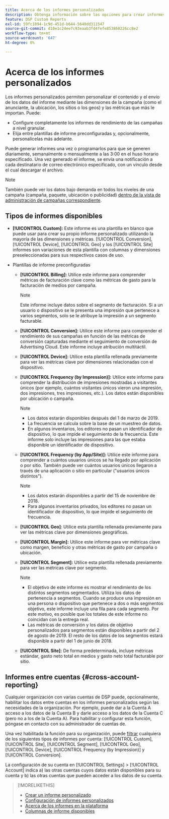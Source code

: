 ```yaml
---
title: Acerca de los informes personalizados
description: Obtenga información sobre las opciones para crear informes personalizados manualmente o mediante plantillas de informe preconfiguradas.
feature: DSP Custom Reports
exl-id: 59fc1894-1c9d-451d-b644-5640dd311547
source-git-commit: d10e1c24ee7c93eaab3fd4fefe853860226cc8e2
workflow-type: tm+mt
source-wordcount: '647'
ht-degree: 0%

---
```


# Acerca de los informes personalizados

Los informes personalizados permiten personalizar el contenido y el envío de los datos del informe mediante las dimensiones de la campaña (como el anunciante, la ubicación, los sitios o los geos) y las métricas que más le importan. Puede:

* Configure completamente los informes de rendimiento de las campañas a nivel granular.
* Elija entre plantillas de informe preconfiguradas y, opcionalmente, personalícelas más adelante.

Puede generar informes una vez o programarlos para que se generen diariamente, semanalmente o mensualmente a las 3:00 en el huso horario especificado. Una vez generado el informe, se envía una notificación a cada destinatario de correo electrónico especificado, con un vínculo desde el cual descargar el archivo.

>[!NOTE]
>
>También puede ver los datos bajo demanda en todos los niveles de una campaña (campaña, paquete, ubicación o publicidad) [dentro de la vista de administración de campañas correspondiente](/help/dsp/campaign-management/reports/campaign-reports-about.md).

## Tipos de informes disponibles

* **[!UICONTROL Custom]:** Este informe es una plantilla en blanco que puede usar para crear su propio informe personalizado utilizando la mayoría de las dimensiones y métricas. [!UICONTROL Conversion],  [!UICONTROL Device],  [!UICONTROL Geo] y los  [!UICONTROL Site] informes son variaciones de esta plantilla con columnas y dimensiones preseleccionadas para sus respectivos casos de uso.

* Plantillas de informe preconfiguradas

   * **[!UICONTROL Billing]:** Utilice este informe para comprender métricas de facturación clave como las métricas de gasto para la facturación de medios por campaña.

      >[!NOTE]
      >
      >Este informe incluye datos sobre el segmento de facturación. Si a un usuario o dispositivo se le presenta una impresión que pertenece a varios segmentos, solo se le atribuye la impresión a un segmento facturable.

   * **[!UICONTROL Conversion]:** Utilice este informe para comprender el rendimiento de sus campañas en función de las métricas de conversión capturadas mediante el seguimiento de conversión de Advertising Cloud. Este informe incluye atribución multitáctil.

   * **[!UICONTROL Device]:** Utilice esta plantilla rellenada previamente para ver las métricas clave por dimensiones relacionadas con el dispositivo.

   * **[!UICONTROL Frequency (by Impression)]:** Utilice este informe para comprender la distribución de impresiones mostradas a visitantes únicos (por ejemplo, cuántos visitantes únicos vieron una impresión, dos impresiones, tres impresiones, etc.). Los datos están disponibles por ubicación o campaña.

      >[!NOTE]
      >
      >* Los datos estarán disponibles después del 1 de marzo de 2019.
      >* La frecuencia se calcula sobre la base de un muestreo de datos.
      >* En algunos inventarios, los editores no pasan un identificador de dispositivo, lo que impide el seguimiento de la frecuencia. Este informe solo incluye las impresiones para las que estaba disponible un identificador de dispositivo.


   * **[!UICONTROL Frequency (by App/Site)]:** Utilice este informe para comprender a cuántos usuarios únicos se ha llegado por aplicación o por sitio. También puede ver cuántos usuarios únicos llegaron a través de una aplicación o sitio en particular (&quot;usuarios únicos distintos&quot;).

      >[!NOTE]
      >
      >* Los datos estarán disponibles a partir del 15 de noviembre de 2018.
      >* Para algunos inventarios privados, los editores no pasan un identificador de dispositivo, lo que impide el seguimiento de frecuencia.


   * **[!UICONTROL Geo]**: Utilice esta plantilla rellenada previamente para ver las métricas clave por dimensiones geográficas.

   * **[!UICONTROL Margin]:** Utilice este informe para ver métricas clave como margen, beneficio y otras métricas de gasto por campaña o ubicación.

   * **[!UICONTROL Segment]:** Utilice esta plantilla rellenada previamente para ver las métricas clave por segmento.

      >[!NOTE]
      >
      >* El objetivo de este informe es mostrar el rendimiento de los distintos segmentos segmentados. Utiliza los datos de pertenencia a segmentos. Cuando se produce una impresión en una persona o dispositivo que pertenece a dos o más segmentos objetivo, este informe incluye una fila para cada segmento. Por este motivo, es posible que los totales de este informe no coincidan con la entrega real.
      >* Las métricas de conversión y los datos de objetivo personalizados para segmentos están disponibles a partir del 2 de agosto de 2019. El resto de los datos de los segmentos estará disponible a partir del 1 de junio de 2018.


   * **[!UICONTROL Site]:** De forma predeterminada, incluye métricas estándar, gasto neto total en medios y gasto neto total facturable por sitio.

## Informes entre cuentas {#cross-account-reporting}

Cualquier organización con varias cuentas de DSP puede, opcionalmente, habilitar los datos entre cuentas en los informes personalizados según las necesidades de la organización. Por ejemplo, puede dar a la Cuenta A acceso a los datos de la Cuenta B y darle acceso a los datos de la Cuenta C (pero no a los de la Cuenta A). Para habilitar y configurar esta función, póngase en contacto con su administrador de cuentas de.

Una vez habilitada la función para su organización, puede [filtrar](report-settings.md) cualquiera de los siguientes tipos de informes por cuenta:  [!UICONTROL Custom], [!UICONTROL Site], [!UICONTROL Segment], [!UICONTROL Geo], [!UICONTROL Device], [!UICONTROL Frequency (by Impression)] y [!UICONTROL Conversion].

La configuración de su cuenta en [!UICONTROL Settings] > [!UICONTROL Account] indica a) las otras cuentas cuyos datos están disponibles para su cuenta y b) las otras cuentas que pueden acceder a los datos de su cuenta.

>[!MORELIKETHIS]
>
>* [Crear un informe personalizado](/help/dsp/reports/report-create.md)
>* [Configuración de informes personalizados](/help/dsp/reports/report-settings.md)
>* [Acerca de los informes en la plataforma](/help/dsp/campaign-management/reports/campaign-reports-about.md)
>* [Columnas de informe disponibles](/help/dsp/reports/report-columns.md)

